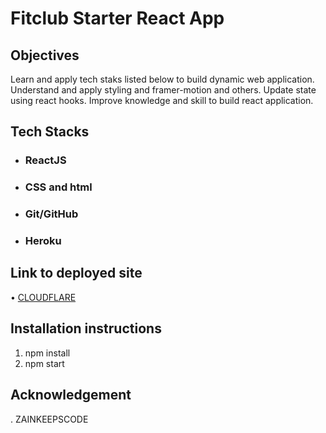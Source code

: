# Fitclub Starter React App

## Objectives

Learn and apply tech staks listed below to build dynamic web application.
Understand and apply styling and framer-motion and others.
Update state using react hooks.
Improve knowledge and skill to build react application.

## Tech Stacks

  - ### ReactJS
  - ### CSS and html
  - ### Git/GitHub
  - ### Heroku

## Link to deployed site

  • [CLOUDFLARE](https://fitness-starter-react-app.pages.dev/)

## Installation instructions

  1. npm install
  2. npm start

## Acknowledgement
  . ZAINKEEPSCODE
